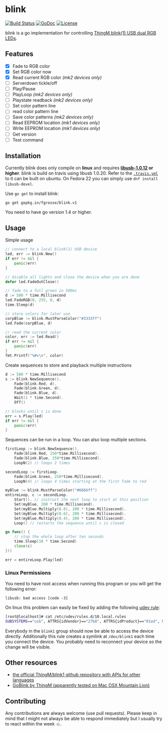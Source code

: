 # blink

[![Build Status](https://travis-ci.org/fgrosse/blink.svg?branch=master)](https://travis-ci.org/fgrosse/blink)
[![GoDoc](https://godoc.org/gopkg.in/fgrosse/blink.v1?status.svg)](https://godoc.org/gopkg.in/fgrosse/blink.v1)
[![License](https://img.shields.io/badge/license-MIT-4183c4.svg)](https://github.com/fgrosse/blink/blob/master/LICENSE)

blink is a go implementation for controlling [ThingM blink(1) USB dual RGB LEDs][1].

## Features

- [x] Fade to RGB color
- [x] Set RGB color now  
- [x] Read current RGB color *(mk2 devices only)*
- [ ] Serverdown tickle/off
- [ ] Play/Pause
- [ ] PlayLoop *(mk2 devices only)*
- [ ] Playstate readback *(mk2 devices only)*
- [ ] Set color pattern line
- [ ] read color pattern line
- [ ] Save color patterns *(mk2 devices only)*
- [ ] Read EEPROM location *(mk1 devices only)*
- [ ] Write EEPROM location *(mk1 devices only)*
- [ ] Get version
- [ ] Test command

## Installation

Currently blink does only compile on **linux** and requires **[libusb-1.0.12][5] or higher**.
blink is build on travis using libusb 1.0.20. Refer to the [`.travis.yml`](.travis.yml) to it can be built on ubuntu.
On Fedora 22 you can simply use `dnf install libusb-devel`.

Use `go get` to install blink:
```
go get gopkg.in/fgrosse/blink.v1
```

You need to have go version 1.4 or higher.

## Usage

Simple usage
```go
// connect to a local blink(1) USB device
led, err := blink.New()
if err != nil {
    panic(err)
}

// disable all lights and close the device when you are done
defer led.FadeOutClose()

// fade to a full green in 500ms
d := 500 * time.Millisecond
led.FadeRGB(0, 255, 0, d)
time.Sleep(d)

// store colors for later use
corpBlue := blink.MustParseColor("#3333ff")
led.Fade(corpBlue, d)

// read the current color
color, err := led.Read()
if err != nil {
    panic(err)
}
fmt.Printf("%#v\n", color)
```

Create sequences to store and playback multiple instructions
```go
d := 500 * time.Millisecond
s := blink.NewSequence().
    Fade(blink.Red, d).
    Fade(blink.Green, d).
    Fade(blink.Blue, d).
    Wait(1 * time.Second).
    Off()

// blocks until s is done
err = s.Play(led)
if err != nil {
    panic(err)
}
```

Sequences can be run in a loop. You can also loop multiple sections.
```go
firstLoop := blink.NewSequence().
    Fade(blink.Red, 250*time.Millisecond).
    Fade(blink.Blue, 250*time.Millisecond).
    LoopN(2) // loops 2 times

secondLoop := firstLoop.
    Fade(blink.Green, 250*time.Millisecond).
    LoopN(4) // loops 4 times starting at the first fade to red

myBlue := blink.MustParseColor("#6666ff")
entireLoop, c := secondLoop.
    Start(). // instruct the next loop to start at this position
    Set(myBlue, 200 * time.Millisecond).
    Set(myBlue.Multiply(0.8), 200 * time.Millisecond).
    Set(myBlue.Multiply(0.6), 200 * time.Millisecond).
    Set(myBlue.Multiply(0.4), 200 * time.Millisecond).
    Loop() // restarts the sequence until c is closed

go func() {
    // stop the whole loop after ten seconds
    time.Sleep(10 * time.Second)
    close(c)
}()

err = entireLoop.Play(led)
```
### Linux Permissions

You need to have root access when running this program or you will get the following error:

```
libusb: bad access [code -3]
```

On linux this problem can easily be fixed by adding the following [udev rule][6]:

```bash
[root@localhost]# cat /etc/udev/rules.d/10.local.rules
SUBSYSTEMS=="usb", ATTRS{idVendor}=="27b8", ATTRS{idProduct}=="01ed", SYMLINK+="blink1", GROUP="blink1"
```

Everybody in the `blink1` group should now be able to access the device directly.
Additionally this rule creates a symlink at `/dev/blink1` each time you connect the device.
You probably need to reconnect your device so the change will be visible.

## Other resources

* [the official ThingM/blink1 github repository with APIs for other languages][3]
* [GoBlink by ThingM (apparently tested on Mac OSX Mountain Lion)][4]

## Contributing

Any contributions are always welcome (use pull requests).
Please keep in mind that I might not always be able to respond immediately but I usually try to react within the week ☺.

[1]: http://blink1.thingm.com/
[2]: https://github.com/ThingM/blink1/blob/master/docs/blink1-hid-commands.md
[3]: https://github.com/ThingM/blink1
[4]: https://github.com/ThingM/blink1/tree/master/go/GoBlink
[5]: https://github.com/libusb/libusb
[6]: http://www.reactivated.net/writing_udev_rules.html

